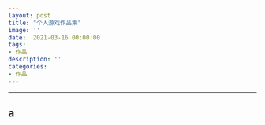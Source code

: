 ```yaml
---
layout: post
title: "个人游戏作品集"
image: ''
date:  2021-03-16 00:00:00
tags:
- 作品
description: ''
categories:
- 作品
---
```


---
a
---